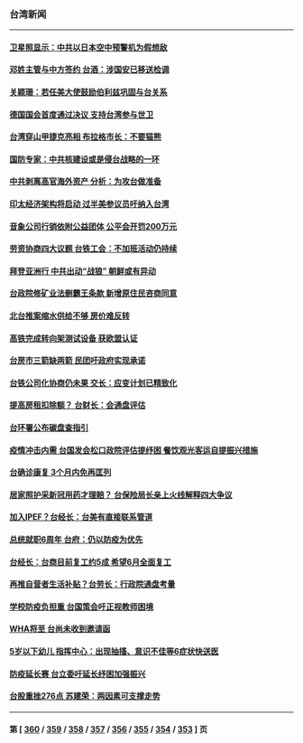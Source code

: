 ### 台湾新闻
---
#### [卫星照显示：中共以日本空中预警机为假想敌](../../pages/ncid1349361/n13741441.md) 
#### [邓姓主管与中方签约 台酒：涉国安已移送检调](../../pages/ncid1349361/n13741522.md) 
#### [关颖珊：若任美大使鼓励伯利兹巩固与台关系](../../pages/ncid1349361/n13741422.md) 
#### [德国国会首度通过决议 支持台湾参与世卫](../../pages/ncid1349361/n13741398.md) 
#### [台湾穿山甲捷克亮相 布拉格市长：不要猫熊](../../pages/ncid1349361/n13741265.md) 
#### [国防专家：中共核建设或是侵台战略的一环](../../pages/ncid1349361/n13741297.md) 
#### [中共剥离高官海外资产 分析：为攻台做准备](../../pages/ncid1349361/n13740959.md) 
#### [印太经济架构将启动 过半美参议员吁纳入台湾](../../pages/ncid1349361/n13740712.md) 
#### [音象公司行销依附公益团体 公平会开罚200万元](../../pages/ncid1349361/n13740907.md) 
#### [劳资协商四大议题 台铁工会：不加班活动仍持续](../../pages/ncid1349361/n13740823.md) 
#### [拜登亚洲行 中共出动“战狼” 朝鲜或有异动](../../pages/ncid1349361/n13740664.md) 
#### [台政院修矿业法删霸王条款 新增原住民咨商同意](../../pages/ncid1349361/n13740871.md) 
#### [北台推案缩水供给不够 房价难反转](../../pages/ncid1349361/n13740820.md) 
#### [高铁完成转向架测试设备 获欧盟认证](../../pages/ncid1349361/n13740818.md) 
#### [台房市三箭缺两箭 民团吁政府实现承诺](../../pages/ncid1349361/n13740822.md) 
#### [台铁公司化协商仍未果 交长：应变计划已精致化](../../pages/ncid1349361/n13740828.md) 
#### [提高房租扣除额？ 台财长：会通盘评估](../../pages/ncid1349361/n13740826.md) 
#### [台环署公布碳盘查指引](../../pages/ncid1349361/n13740824.md) 
#### [疫情冲击内需 台国发会松口政院评估提纾困 餐饮观光客运自提振兴措施](../../pages/ncid1349361/n13740768.md) 
#### [台确诊康复 3个月内免再匡列](../../pages/ncid1349361/n13740773.md) 
#### [居家照护采新冠用药才理赔？ 台保险局长亲上火线解释四大争议](../../pages/ncid1349361/n13740772.md) 
#### [加入IPEF？台经长：台美有直接联系管道](../../pages/ncid1349361/n13740678.md) 
#### [总统就职6周年 台府：仍以防疫为优先](../../pages/ncid1349361/n13740725.md) 
#### [台经长：台商目前复工约5成 希望6月全面复工](../../pages/ncid1349361/n13740688.md) 
#### [再推自营者生活补贴？台劳长：行政院通盘考量](../../pages/ncid1349361/n13740729.md) 
#### [学校防疫负担重 台国策会吁正视教师困境](../../pages/ncid1349361/n13740730.md) 
#### [WHA将至 台尚未收到邀请函](../../pages/ncid1349361/n13740710.md) 
#### [5岁以下幼儿 指挥中心：出现抽搐、意识不佳等6症状快送医](../../pages/ncid1349361/n13740708.md) 
#### [防疫延长赛 台立委吁延长纾困加强振兴](../../pages/ncid1349361/n13740706.md) 
#### [台股重挫276点 苏建荣：两因素可支撑走势](../../pages/ncid1349361/n13740717.md) 

---
#### 第 [ [360](./360.md) / [359](./359.md) / [358](./358.md) / [357](./357.md) / [356](./356.md) / [355](./355.md) / [354](./354.md) / [353](./353.md) ] 页
